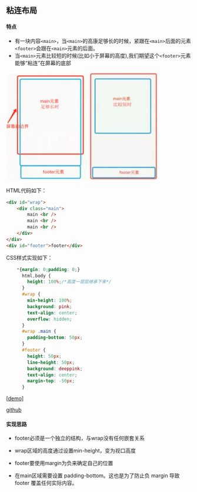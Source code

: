## 粘连布局

#### 特点

- 有一块内容`<main>`，当`<main>`的高康足够长的时候，紧跟在`<main>`后面的元素`<footer>`会跟在`<main>`元素的后面。
- 当`<main>`元素比较短的时候(比如小于屏幕的高度),我们期望这个`<footer>`元素能够“粘连”在屏幕的底部



<img src="demo\粘连布局.png" style="zoom:67%;" />



HTML代码如下：

```html
<div id="wrap">
    <div class="main">
        main <br />
        main <br />
        main <br />
    </div>
</div>
<div id="footer">footer</div>
```

CSS样式实现如下：

```css
    *{margin: 0;padding: 0;}
      html,body {
        height: 100%;/*高度一层层继承下来*/
      }
      #wrap {
        min-height: 100%;
        background: pink;
        text-align: center;
        overflow: hidden;
      }
      #wrap .main {
        padding-bottom: 50px;
      }
      #footer {
        height: 50px;
        line-height: 50px;
        background: deeppink;
        text-align: center;
        margin-top: -50px;
      }
```

[[demo\]](demo/01.html)

[github](https://github.com/JIAjia-hjj/layout/tree/main/03-%E7%B2%98%E8%BF%9E%E5%B8%83%E5%B1%80)

#### 实现思路

- footer必须是一个独立的结构，与wrap没有任何嵌套关系
- wrap区域的高度通过设置min-height，变为视口高度

- footer要使用margin为负来确定自己的位置
- 在main区域需要设置 padding-bottom。这也是为了防止负 margin 导致 footer 覆盖任何实际内容。